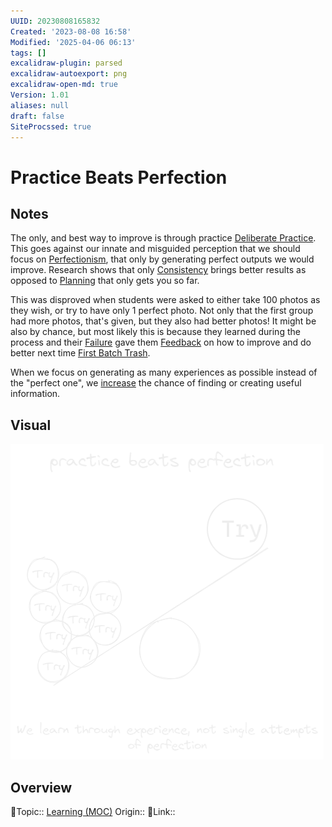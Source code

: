 ```yaml
---
UUID: 20230808165832
Created: '2023-08-08 16:58'
Modified: '2025-04-06 06:13'
tags: []
excalidraw-plugin: parsed
excalidraw-autoexport: png
excalidraw-open-md: true
Version: 1.01
aliases: null
draft: false
SiteProcssed: true
---
```


# Practice Beats Perfection

## Notes

The only, and best way to improve is through practice [Deliberate Practice](/notes/deliberate-practice.md). This goes against our innate and misguided perception that we should focus on [Perfectionism](/notes/perfectionism.md), that only by generating perfect outputs we would improve. Research shows that only [Consistency](/notes/consistency.md) brings better results as opposed to [Planning](/notes/planning.md) that only gets you so far.

This was disproved when students were asked to either take 100 photos as they wish, or try to have only 1 perfect photo. Not only that the first group had more photos, that's given, but they also had better photos! It might be also by chance, but most likely this is because they learned during the process and their [Failure](/notes/failure.md) gave them [Feedback](/notes/feedback.md) on how to improve and do better next time [First Batch Trash](/notes/first-batch-trash.md).

When we focus on generating as many experiences as possible instead of the "perfect one", we [increase](/notes/multitrack.md) the chance of finding or creating useful information.

## Visual

![practice beats perfection.webp](/notes/practice-beats-perfection.webp)

## Overview
🔼Topic:: [Learning (MOC)](/mocs/learning-moc.md)
Origin::
🔗Link::

